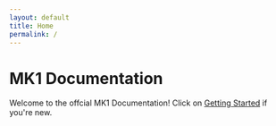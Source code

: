 ```yaml
---
layout: default
title: Home
permalink: /
---
```


# MK1 Documentation
Welcome to the offcial MK1 Documentation! Click on [Getting Started](/getting-started) if you're new.
